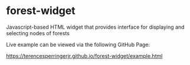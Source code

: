 # forest-widget #
Javascript-based HTML widget that provides interface for displaying and selecting nodes of forests

Live example can be viewed via the following GitHub Page:

https://terencesperringerjr.github.io/forest-widget/example.html
